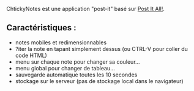 ChtickyNotes est une application "post-it" basé sur [Post It All!](Https://github.com/txusko/PostItAll).

## Caractéristiques :
- notes mobiles et redimensionnables
- ?iter la note en tapant simplement dessus (ou CTRL-V pour coller du code HTML)
- menu sur chaque note pour changer sa couleur...
- menu global pour changer de tableau...
- sauvegarde automatique toutes les 10 secondes
- stockage sur le serveur (pas de stockage local dans le navigateur)
